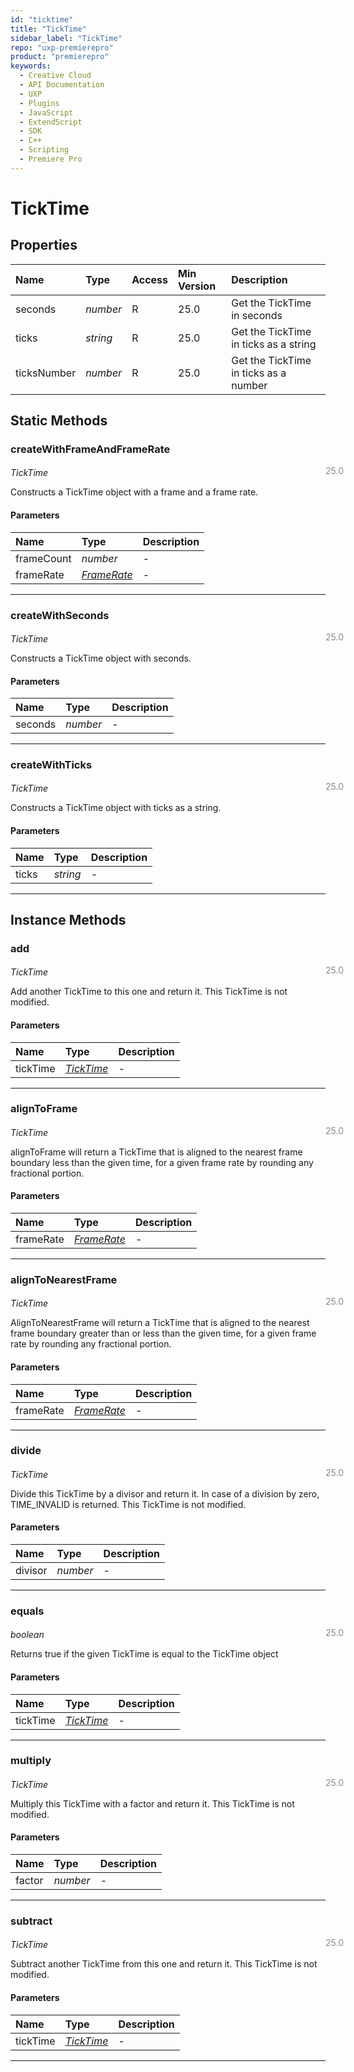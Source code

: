 ```yaml
---
id: "ticktime"
title: "TickTime"
sidebar_label: "TickTime"
repo: "uxp-premierepro"
product: "premierepro"
keywords:
  - Creative Cloud
  - API Documentation
  - UXP
  - Plugins
  - JavaScript
  - ExtendScript
  - SDK
  - C++
  - Scripting
  - Premiere Pro
---
```


# TickTime  

## Properties

| Name | Type | Access | Min Version | Description |
| :------ | :------ | :------ | :------ | :------ |
| seconds | *number* | R | 25.0 | Get the TickTime in seconds |
| ticks | *string* | R | 25.0 | Get the TickTime in ticks as a string |
| ticksNumber | *number* | R | 25.0 | Get the TickTime in ticks as a number |

## Static Methods

### createWithFrameAndFrameRate

<span class="minversion" style="display: block; margin-bottom: -1em; margin-left: 36em; float:left; opacity:0.5;">25.0</span>

*TickTime*
  
Constructs a TickTime object with a frame and a frame rate.

#### Parameters

| Name | Type | Description |
| :------ | :------ | :------ |
| frameCount | *number* | - |
| frameRate | [*FrameRate*](/ppro_reference/classes/framerate/) | - |

___

### createWithSeconds

<span class="minversion" style="display: block; margin-bottom: -1em; margin-left: 36em; float:left; opacity:0.5;">25.0</span>

*TickTime*
  
Constructs a TickTime object with seconds.

#### Parameters

| Name | Type | Description |
| :------ | :------ | :------ |
| seconds | *number* | - |

___

### createWithTicks

<span class="minversion" style="display: block; margin-bottom: -1em; margin-left: 36em; float:left; opacity:0.5;">25.0</span>

*TickTime*
  
Constructs a TickTime object with ticks as a string.

#### Parameters

| Name | Type | Description |
| :------ | :------ | :------ |
| ticks | *string* | - |

___

## Instance Methods

### add

<span class="minversion" style="display: block; margin-bottom: -1em; margin-left: 36em; float:left; opacity:0.5;">25.0</span>

*TickTime*
  
Add another TickTime to this one and return it. This TickTime is not modified.

#### Parameters

| Name | Type | Description |
| :------ | :------ | :------ |
| tickTime | [*TickTime*](/ppro_reference/classes/ticktime/) | - |

___

### alignToFrame

<span class="minversion" style="display: block; margin-bottom: -1em; margin-left: 36em; float:left; opacity:0.5;">25.0</span>

*TickTime*
  
alignToFrame will return a TickTime that is aligned to the nearest frame boundary less than the given time, for a given frame rate by rounding any fractional portion.

#### Parameters

| Name | Type | Description |
| :------ | :------ | :------ |
| frameRate | [*FrameRate*](/ppro_reference/classes/framerate/) | - |

___

### alignToNearestFrame

<span class="minversion" style="display: block; margin-bottom: -1em; margin-left: 36em; float:left; opacity:0.5;">25.0</span>

*TickTime*
  
AlignToNearestFrame will return a TickTime that is aligned to the nearest frame boundary greater than or less than the given time, for a given frame rate by rounding any fractional portion.

#### Parameters

| Name | Type | Description |
| :------ | :------ | :------ |
| frameRate | [*FrameRate*](/ppro_reference/classes/framerate/) | - |

___

### divide

<span class="minversion" style="display: block; margin-bottom: -1em; margin-left: 36em; float:left; opacity:0.5;">25.0</span>

*TickTime*
  
Divide this TickTime by a divisor and return it. In case of a division by zero, TIME_INVALID is returned. This TickTime is not modified.

#### Parameters

| Name | Type | Description |
| :------ | :------ | :------ |
| divisor | *number* | - |

___

### equals

<span class="minversion" style="display: block; margin-bottom: -1em; margin-left: 36em; float:left; opacity:0.5;">25.0</span>

*boolean*
  
Returns true if the given TickTime is equal to the TickTime object

#### Parameters

| Name | Type | Description |
| :------ | :------ | :------ |
| tickTime | [*TickTime*](/ppro_reference/classes/ticktime/) | - |

___

### multiply

<span class="minversion" style="display: block; margin-bottom: -1em; margin-left: 36em; float:left; opacity:0.5;">25.0</span>

*TickTime*
  
Multiply this TickTime with a factor and return it. This TickTime is not modified.

#### Parameters

| Name | Type | Description |
| :------ | :------ | :------ |
| factor | *number* | - |

___

### subtract

<span class="minversion" style="display: block; margin-bottom: -1em; margin-left: 36em; float:left; opacity:0.5;">25.0</span>

*TickTime*
  
Subtract another TickTime from this one and return it. This TickTime is not modified.

#### Parameters

| Name | Type | Description |
| :------ | :------ | :------ |
| tickTime | [*TickTime*](/ppro_reference/classes/ticktime/) | - |

___
